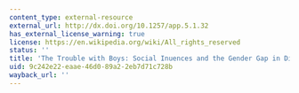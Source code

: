 ```yaml
---
content_type: external-resource
external_url: http://dx.doi.org/10.1257/app.5.1.32
has_external_license_warning: true
license: https://en.wikipedia.org/wiki/All_rights_reserved
status: ''
title: 'The Trouble with Boys: Social Inuences and the Gender Gap in Disruptive Behavior'
uid: 9c242e22-eaae-46d0-89a2-2eb7d71c728b
wayback_url: ''
---
```

